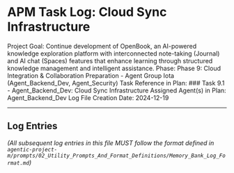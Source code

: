 # APM Task Log: Cloud Sync Infrastructure

Project Goal: Continue development of OpenBook, an AI-powered knowledge exploration platform with interconnected note-taking (Journal) and AI chat (Spaces) features that enhance learning through structured knowledge management and intelligent assistance.
Phase: Phase 9: Cloud Integration & Collaboration Preparation - Agent Group Iota (Agent_Backend_Dev, Agent_Security)
Task Reference in Plan: ### Task 9.1 - Agent_Backend_Dev: Cloud Sync Infrastructure
Assigned Agent(s) in Plan: Agent_Backend_Dev
Log File Creation Date: 2024-12-19

---

## Log Entries

_(All subsequent log entries in this file MUST follow the format defined in `agentic-project-m/prompts/02_Utility_Prompts_And_Format_Definitions/Memory_Bank_Log_Format.md`)_
